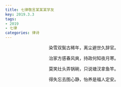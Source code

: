 ```yaml
---
title: 七律敬言某某某学友
key: 2019.3.3
tags: 
- 2019
- 七律
categories: 律诗
---
```


<p align="center">染雪双鬓古稀年，离尘避世久辞官。
</p>
<p align="center">治家方感春风爽，持政何知夜月寒。
</p>
<p align="center">莫笑灶头弄锅碗，只说塘汊拿鱼竿。
</p>
<p align="center">得失忘去图心静，怡养是福人定安。
</p>
